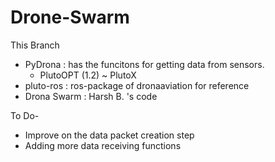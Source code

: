 # Drone-Swarm

This Branch


- PyDrona : has the funcitons for getting data from sensors.
  - PlutoOPT (1.2) ~  PlutoX 
- pluto-ros : ros-package of dronaaviation for reference 
- Drona Swarm : Harsh B. 's code

To Do-
- Improve on the data packet creation step
- Adding more data receiving functions

